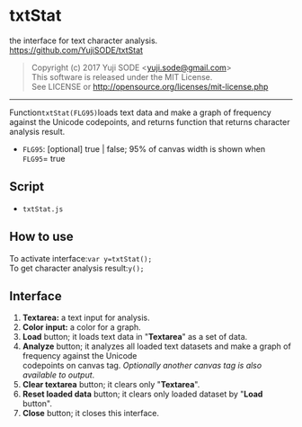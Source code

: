 # txtStat
the interface for text character analysis.
https://github.com/YujiSODE/txtStat

>Copyright (c) 2017 Yuji SODE \<yuji.sode@gmail.com\>  
>This software is released under the MIT License.  
>See LICENSE or http://opensource.org/licenses/mit-license.php
______

Function`txtStat(FLG95)`loads text data and make a graph of frequency against the Unicode codepoints,
and returns function that returns character analysis result.
* `FLG95`: [optional] true | false; 95% of canvas width is shown when `FLG95`= true

## Script
* `txtStat.js`

## How to use
To activate interface:`var y=txtStat();`  
To get character analysis result:`y();`

## Interface
1. __Textarea:__ a text input for analysis.
2. __Color input:__ a color for a graph.
3. __Load__ button; it loads text data in "__Textarea__" as a set of data.
4. __Analyze__ button; it analyzes all loaded text datasets and make a graph of frequency against the Unicode  
   codepoints on canvas tag. _Optionally another canvas tag is also available to output_.
5. __Clear textarea__ button; it clears only "__Textarea__".
6. __Reset loaded data__ button; it clears only loaded dataset by "__Load__ button".
7. __Close__ button; it closes this interface.
